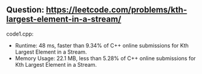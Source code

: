 ## Question: https://leetcode.com/problems/kth-largest-element-in-a-stream/

code1.cpp:
* Runtime: 48 ms, faster than 9.34% of C++ online submissions for Kth Largest Element in a Stream.
* Memory Usage: 22.1 MB, less than 5.28% of C++ online submissions for Kth Largest Element in a Stream.